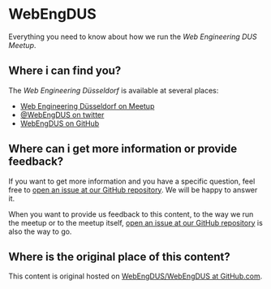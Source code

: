 # WebEngDUS

Everything you need to know about how we run the *Web Engineering DUS Meetup*.

## Where i can find you?

The *Web Engineering Düsseldorf* is available at several places:

* [Web Engineering Düsseldorf on Meetup](https://www.meetup.com/Web-Engineering-Duesseldorf/)
* [@WebEngDUS on twitter](https://twitter.com/WebEngDUS)
* [WebEngDUS on GitHub](https://github.com/WebEngDUS)

## Where can i get more information or provide feedback?

If you want to get more information and you have a specific question, feel free to [open an issue at our GitHub repository](https://github.com/WebEngDUS/WebEngDUS/issues/new).
We will be happy to answer it.

When you want to provide us feedback to this content, to the way we run the meetup or to the meetup itself, [open an issue at our GitHub repository](https://github.com/WebEngDUS/WebEngDUS/issues/new) is also the way to go.

## Where is the original place of this content?

This content is original hosted on [WebEngDUS/WebEngDUS at GitHub.com](https://github.com/WebEngDUS/WebEngDUS).
